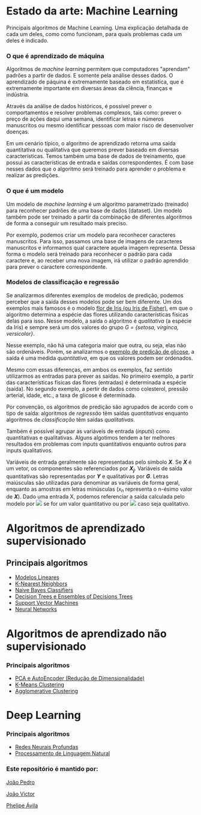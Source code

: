 # Estado da arte: Machine Learning
Principais algoritmos de Machine Learning. Uma explicação detalhada de cada um deles, como como funcionam, para quais problemas cada um deles é indicado.


### **O que é aprendizado de máquina**
Algoritmos de *machine learning* permitem que computadores "aprendam" padrões a partir de dados. E somente pela análise desses dados. O aprendizado de páquina é extremamente baseado em estatística, que é extremamente importante em diversas áreas da ciência, finanças e indústria. 

Através da análise de dados históricos, é possível prever o comportamentos e resolver problemas complexos, tais como: prever o preço de ações daqui uma semana, identificar letras e números manuscritos ou mesmo identificar pessoas com maior risco de desenvolver doenças.

Em um cenário típico, o algoritmo de aprendizado retorna uma saída quantitativa ou qualitativa que queremos prever baseado em diversas características. Temos também uma base de dados de treinamento, que possui as características de entrada e saídas correspondentes. É com base nesses dados que o algoritmo será treinado para aprender o problema e realizar as predições.


### **O que é um modelo**
Um modelo de *machine learning* é um algoritmo parametrizado (treinado) para reconhecer padrões de uma base de dados (dataset). Um modelo também pode ser treinado a partir da combinação de diferentes algoritmos de forma a conseguir um resultado mais preciso.

Por exemplo, podemos criar um modelo para reconhecer caracteres manuscritos. Para isso, passamos uma base de imagens de caracteres manuscritos e informamos qual caractere aquela imagem representa. Dessa forma o modelo será treinado para reconhecer o padrão para cada caractere e, ao receber uma nova imagem, irá utilizar o padrão aprendido para prever o caractere correspondente.

### **Modelos de classificação e regressão**
Se analizarmos diferentes exemplos de modelos de predição, podemos perceber que a saída desses modelos pode ser bem diferente. Um dos exemplos mais famosos é o modelo [flor de Iris (ou Iris de Fisher)](https://www.kaggle.com/arshid/iris-flower-dataset), em que o algoritmo determina a espécie das flores utilizando características físicas delas para isso. Nesse modelo, a saída o algoritmo é *qualitativa* (a espécie da Iris) e sempre será um dos valores do grupo *G = {setosa, virginca, versicolor}*. 

Nesse exemplo, não há uma categoria maior que outra, ou seja, elas não são ordenáveis. Porém, se analizarmos o [exemplo de predição de glicose](https://www.kaggle.com/houcembenmansour/predict-diabetes-based-on-diagnostic-measures), a saída é uma medida *quantitativa*, em que os valores podem ser ordenados.

Mesmo com essas diferenças, em ambos os exemplos, faz sentido utilizarmos as entradas para prever as saídas. No primeiro exemplo, a partir das características físicas das flores (entradas) é determinada a espécie (saída). No segundo exemplo, a pertir de dados como colesterol, pressão arterial, idade, etc., a taxa de glicose é determinada. 

Por convenção, os algoritmos de predição são agrupados de acordo com o tipo de saída: algoritmos de *regressão* têm saídas *quantitativas* enquanto algoritmos de *classificação* têm saídas *qualitativas*. 

Também é possível agrupar as variáveis de entrada (*inputs*) como quantitativas e qualitativas. Alguns algotimos tendem a ter melhores resultados em problemas com inputs quantitativos enquanto outros para inputs qualitativos.

Variáveis de entrada geralmente são representadas pelo símbolo ***X***. Se ***X*** é um vetor, os componentes são referenciados por ***X<sub>j</sub>***. Variáveis de saída quantitativas são representadas por ***Y*** e qualitativas por ***G***. Letras maiúsculas são utilizadas para denominar as variáveis de forma geral, enquanto as amostras em letras minúsculas (*x<sub>n<sub>* representa o n-ésimo valor de ***X***). Dado uma entrada X, podemos referenciar a saída calculada pelo modelo por <img src="https://latex.codecogs.com/gif.latex?\inline&space;\dpi{100}&space;\bg_white&space;\widehat{Y}"/> se for um valor quantitativo ou por <img src="https://latex.codecogs.com/gif.latex?\inline&space;\dpi{100}&space;\bg_white&space;\widehat{G}"/>  caso seja qualitativo.



# Algoritmos de aprendizado supervisionado

## Principais algoritmos
- [Modelos Lineares](linear-models)
- [K-Nearest Neighbors](k-nearest-neighbors)
- [Naive Bayes Classifiers](NaiveBayesClassifiers)
- [Decision Trees e Ensembles of Decisions Trees](Decision-Trees-e-Ensembles-of-Decisions-Trees)
- [Support Vector Machines](https://www.google.com/)
- [Neural Networks](https://www.google.com/)

# Algoritmos de aprendizado não supervisionado

### Principais algoritmos
- [PCA e AutoEncoder (Redução de Dimensionalidade)](https://adotg.github.io/knn-what-how-why/)
- [K-Means Clustering](https://www.google.com/)
- [Agglomerative Clustering](https://www.google.com/)

# Deep Learning
### Principais algoritmos
- [Redes Neurais Profundas](Redes-Neurais-Profundas)
- [Processamento de Linguagem Natural](processamento-de-linguagem-natural)


### Este repositório é mantido por:

[João Pedro](https://www.linkedin.com/)

[João Victor](https://www.linkedin.com/in/jvictor-antonucci/)

[Phelipe Ávila](https://www.linkedin.com/in/phelipeavila/)
